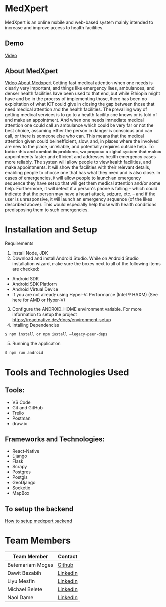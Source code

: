 # MedXpert
MedXpert is an online mobile and web-based system mainly intended to increase and improve access to health facilities.

## Demo
[Video](https://www.youtube.com/watch?v=djY5PCIWqpk)
## About MedXpert
[Video About Medxpert](https://www.youtube.com/watch?v=CdRrbXms5kg)
Getting fast medical attention when one needs is clearly very important, and things like emergency lines, ambulances, and denser health facilities have been used to that end, but while Ethiopia might have and be in the process of implementing those, there has been no exploitation of what ICT could give in closing the gap between those that need medical attention and the health facilities. The prevailing way of getting medical services is to go to a health facility one knows or is told of and make an appointment. And when one needs immediate medical attention one could call an ambulance which could be very far or not the best choice, assuming either the person in danger is conscious and can call, or there is someone else who can. This means that the medical attention given could be inefficient, slow, and, in places where the involved are new to the place, unreliable, and potentially requires outside help. To better this and combat its problems, we propose a digital system that makes appointments faster and efficient and addresses health emergency cases more reliably. The system will allow people to view health facilities, and make appointments. It will show the facilities with their relevant details, enabling people to choose one that has what they need and is also close. In cases of emergencies, it will allow people to launch an emergency sequence they have set up that will get them medical attention and/or some help. Furthermore, it will detect if a person's phone is falling – which could indicate that the person may have a heart attack, seizure, etc. – and if the user is unresponsive, it will launch an emergency sequence (of the likes described above). This would especially help those with health conditions predisposing them to such emergencies.
# Installation and Setup
Requirements 
1. Install Node, JDK
2. Download and install Android Studio. While on Android Studio installation wizard, make sure the boxes next to all of the following items are checked:
-	Android SDK
-	Android SDK Platform
-	Android Virtual Device
-	If you are not already using Hyper-V: Performance (Intel ® HAXM) (See here for AMD or Hyper-V)
3. Configure the ANDROID_HOME environment variable.
For more information to setup the project  https://reactnative.dev/docs/environment-setup
4. Intalling Dependencies
```
$ npm install or npm install —legacy-peer-deps 
```
5. Running the application
```
$ npm run android
```
# Tools and Technologies Used
## Tools:
- VS Code
- Git and GitHub
- Trello
- Postman
- draw.io
## Frameworks and Technologies:
- React-Native
- Django
- Flask
- Scrapy
- Postgres
- Postgis
- GeoDjango
- Socketio
- MapBox

## To setup the backend 
[How to setup medxpert backend](https://github.com/MedXpert/medXpert_backend#readme)
# Team Members
| Team Member | Contact |
|--|-|
|Betemariam Moges|[Github](https://github.com/BgitBB)|
|Dawit Bezabih|[LinkedIn](https://www.linkedin.com/in/davenbezz/)|
|Liyu Mesfin|[LinkedIn](https://www.linkedin.com/in/liyumk/)|
|Michael Belete|[LinkedIn](https://www.linkedin.com/in/michael-belete-8600a3176/)|
|Naol Dame|[LinkedIn](https://www.linkedin.com/in/naol-dame-38783b213/)|
